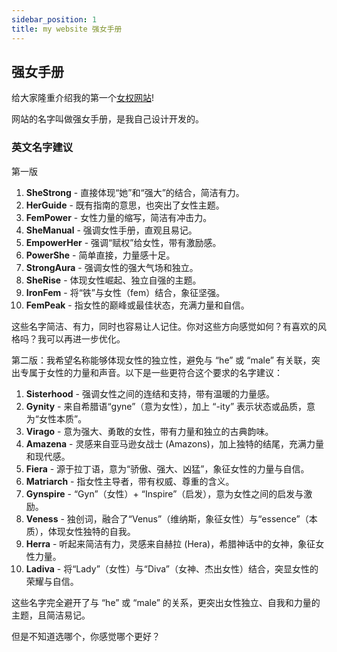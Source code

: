 ```yaml
---
sidebar_position: 1
title: my website 强女手册
---
```


## 强女手册

给大家隆重介绍我的第一个[女权网站](https://maomao-mu.vercel.app/)!

网站的名字叫做强女手册，是我自己设计开发的。

### 英文名字建议
第一版

1. **SheStrong** - 直接体现“她”和“强大”的结合，简洁有力。
2. **HerGuide** - 既有指南的意思，也突出了女性主题。
3. **FemPower** - 女性力量的缩写，简洁有冲击力。
4. **SheManual** - 强调女性手册，直观且易记。
5. **EmpowerHer** - 强调“赋权”给女性，带有激励感。
6. **PowerShe** - 简单直接，力量感十足。
7. **StrongAura** - 强调女性的强大气场和独立。
8. **SheRise** - 体现女性崛起、独立自强的主题。
9. **IronFem** - 将“铁”与女性（fem）结合，象征坚强。
10. **FemPeak** - 指女性的巅峰或最佳状态，充满力量和自信。

这些名字简洁、有力，同时也容易让人记住。你对这些方向感觉如何？有喜欢的风格吗？我可以再进一步优化。

第二版：我希望名称能够体现女性的独立性，避免与 “he” 或 “male” 有关联，突出专属于女性的力量和声音。以下是一些更符合这个要求的名字建议：

1. **Sisterhood** - 强调女性之间的连结和支持，带有温暖的力量感。
2. **Gynity** - 来自希腊语“gyne”（意为女性），加上 “-ity” 表示状态或品质，意为“女性本质”。
3. **Virago** - 意为强大、勇敢的女性，带有力量和独立的古典韵味。
4. **Amazena** - 灵感来自亚马逊女战士 (Amazons)，加上独特的结尾，充满力量和现代感。
5. **Fiera** - 源于拉丁语，意为“骄傲、强大、凶猛”，象征女性的力量与自信。
6. **Matriarch** - 指女性主导者，带有权威、尊重的含义。
7. **Gynspire** - “Gyn”（女性）+ “Inspire”（启发），意为女性之间的启发与激励。
8. **Veness** - 独创词，融合了“Venus”（维纳斯，象征女性）与“essence”（本质），体现女性独特的自我。
9. **Herra** - 听起来简洁有力，灵感来自赫拉 (Hera)，希腊神话中的女神，象征女性力量。
10. **Ladiva** - 将“Lady”（女性）与“Diva”（女神、杰出女性）结合，突显女性的荣耀与自信。

这些名字完全避开了与 “he” 或 “male” 的关系，更突出女性独立、自我和力量的主题，且简洁易记。

但是不知道选哪个，你感觉哪个更好？

